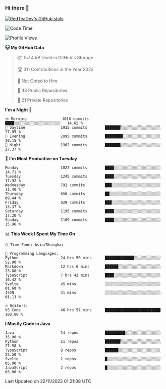 ### Hi there 👋

<!--
**RedTeaDev/RedTeaDev** is a ✨ _special_ ✨ repository because its `README.md` (this file) appears on your GitHub profile.

Here are some ideas to get you started:

- 🔭 I’m currently working on ...
- 🌱 I’m currently learning ...
- 👯 I’m looking to collaborate on ...
- 🤔 I’m looking for help with ...
- 💬 Ask me about ...
- 📫 How to reach me: ...
- 😄 Pronouns: ...
- ⚡ Fun fact: ...
-->

<!--
[![wakatime](https://wakatime.com/badge/user/6b101ed0-04c0-4490-9283-eb61f2efff96.svg)](https://wakatime.com/@6b101ed0-04c0-4490-9283-eb61f2efff96)
!-->

[![RedTeaDev's GitHub stats](https://github-readme-stats.vercel.app/api?username=RedTeaDev)](https://github.com/anuraghazra/github-readme-stats)
<!--
[![willianrod's wakatime stats](https://github-readme-stats.vercel.app/api/wakatime?username=RedTeaDev)](https://github.com/anuraghazra/github-readme-stats)
!-->
<!--START_SECTION:waka-->
![Code Time](http://img.shields.io/badge/Code%20Time-1%2C899%20hrs%2019%20mins-blue)

![Profile Views](http://img.shields.io/badge/Profile%20Views-2-blue)

**🐱 My GitHub Data** 

> 📦 157.4 kB Used in GitHub's Storage 
 > 
> 🏆 311 Contributions in the Year 2023
 > 
> 🚫 Not Opted to Hire
 > 
> 📜 33 Public Repositories 
 > 
> 🔑 21 Private Repositories 
 > 
**I'm a Night 🦉** 

```text
🌞 Morning                1016 commits        ████░░░░░░░░░░░░░░░░░░░░░   14.62 % 
🌆 Daytime                1935 commits        ███████░░░░░░░░░░░░░░░░░░   27.85 % 
🌃 Evening                2095 commits        ████████░░░░░░░░░░░░░░░░░   30.15 % 
🌙 Night                  1902 commits        ███████░░░░░░░░░░░░░░░░░░   27.37 % 
```
📅 **I'm Most Productive on Tuesday** 

```text
Monday                   1022 commits        ████░░░░░░░░░░░░░░░░░░░░░   14.71 % 
Tuesday                  1245 commits        ████░░░░░░░░░░░░░░░░░░░░░   17.92 % 
Wednesday                792 commits         ███░░░░░░░░░░░░░░░░░░░░░░   11.40 % 
Thursday                 656 commits         ██░░░░░░░░░░░░░░░░░░░░░░░   09.44 % 
Friday                   929 commits         ███░░░░░░░░░░░░░░░░░░░░░░   13.37 % 
Saturday                 1195 commits        ████░░░░░░░░░░░░░░░░░░░░░   17.20 % 
Sunday                   1109 commits        ████░░░░░░░░░░░░░░░░░░░░░   15.96 % 
```


📊 **This Week I Spent My Time On** 

```text
🕑︎ Time Zone: Asia/Shanghai

💬 Programming Languages: 
Python                   24 hrs 50 mins      █████████████░░░░░░░░░░░░   52.90 % 
Markdown                 12 hrs 6 mins       ██████░░░░░░░░░░░░░░░░░░░   25.80 % 
TypeScript               7 hrs 42 mins       ████░░░░░░░░░░░░░░░░░░░░░   16.42 % 
Svelte                   45 mins             ░░░░░░░░░░░░░░░░░░░░░░░░░   01.60 % 
JSON                     31 mins             ░░░░░░░░░░░░░░░░░░░░░░░░░   01.13 % 

🔥 Editors: 
VS Code                  46 hrs 57 mins      █████████████████████████   100.00 % 
```

**I Mostly Code in Java** 

```text
Java                     14 repos            █████████░░░░░░░░░░░░░░░░   35.00 % 
Python                   11 repos            ███████░░░░░░░░░░░░░░░░░░   27.50 % 
TypeScript               9 repos             ██████░░░░░░░░░░░░░░░░░░░   22.50 % 
Svelte                   2 repos             █░░░░░░░░░░░░░░░░░░░░░░░░   05.00 % 
JavaScript               2 repos             █░░░░░░░░░░░░░░░░░░░░░░░░   05.00 % 
```




 Last Updated on 22/11/2023 01:21:08 UTC
<!--END_SECTION:waka-->


